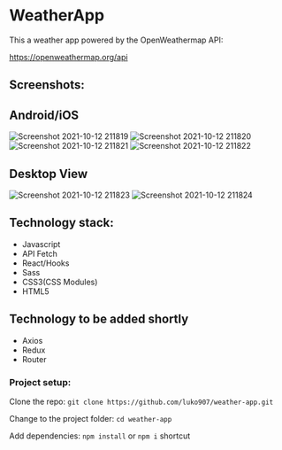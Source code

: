 # WeatherApp

This a weather app powered by the OpenWeathermap API:

https://openweathermap.org/api

## Screenshots:

## Android/iOS

![Screenshot 2021-10-12 211819](https://user-images.githubusercontent.com/48270029/137373166-9aa32667-0034-415a-b4ac-1da4672eb4e9.png)
![Screenshot 2021-10-12 211820](https://user-images.githubusercontent.com/48270029/137373170-8f72ae50-7391-4599-b05f-f8bbfd4a90a5.png)
![Screenshot 2021-10-12 211821](https://user-images.githubusercontent.com/48270029/137373175-7cc851e1-efa6-4256-a4f1-bb0dce57603c.png)
![Screenshot 2021-10-12 211822](https://user-images.githubusercontent.com/48270029/137373177-fff46632-9d7c-411d-bf4b-3cb3cbe37ad0.png)


## Desktop View

![Screenshot 2021-10-12 211823](https://user-images.githubusercontent.com/48270029/137373179-f1579412-bd7c-48e3-afcb-d2dc359cf310.png)
![Screenshot 2021-10-12 211824](https://user-images.githubusercontent.com/48270029/137373182-bd65ec6a-045c-47b5-ae75-1110709251ca.png)

## Technology stack:

- Javascript
- API Fetch
- React/Hooks
- Sass
- CSS3(CSS Modules)
- HTML5

## Technology to be added shortly

- Axios
- Redux
- Router

### Project setup:

Clone the repo:
`git clone https://github.com/luko907/weather-app.git`

Change to the project folder:
`cd weather-app`

Add dependencies:
`npm install` or `npm i` shortcut

